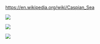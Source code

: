 https://en.wikipedia.org/wiki/Caspian_Sea

![](https://c8.alamy.com/comp/JECCW1/black-sea-and-caspian-sea-region-political-map-with-capitals-borders-JECCW1.jpg)

![](https://www.researchgate.net/profile/Christopher_Perkins/publication/228406886/figure/fig1/AS:340379405701120@1458164182015/Map-of-the-Persian-Gulf-the-Caspian-Sea-and-Neighboring-Countries-The-Courtesy-of.png)

![](https://iakal.files.wordpress.com/2014/08/caspian-countries.jpg)


